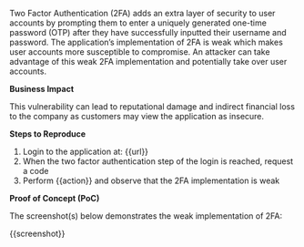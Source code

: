 Two Factor Authentication (2FA) adds an extra layer of security to user accounts by prompting them to enter a uniquely generated one-time password (OTP) after they have successfully inputted their username and password. The application’s implementation of 2FA is weak which makes user accounts more susceptible to compromise. An attacker can take advantage of this weak 2FA implementation and potentially take over user accounts.

**Business Impact**

This vulnerability can lead to reputational damage and indirect financial loss to the company as customers may view the application as insecure.

**Steps to Reproduce**

1. Login to the application at: {{url}}
1. When the two factor authentication step of the login is reached, request a code
1. Perform {{action}} and observe that the 2FA implementation is weak

**Proof of Concept (PoC)**

The screenshot(s) below demonstrates the weak implementation of 2FA:

{{screenshot}}

